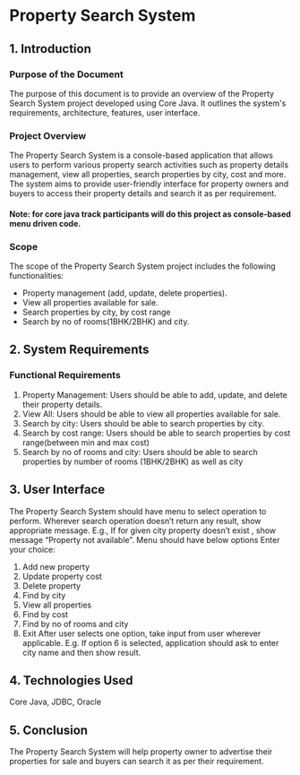 # Property Search System
## 1. Introduction
### Purpose of the Document
The purpose of this document is to provide an overview of the Property Search System project developed using Core Java. It outlines the system's requirements, architecture, features, user interface.

### Project Overview
The Property Search System is a console-based application that allows users to perform various property search activities such as property details management, view all properties, search properties by city, cost and more. The system aims to provide user-friendly interface for property owners and buyers to access their property details and search it as per requirement.
#### Note: for core java track participants will do this project as console-based menu driven code.

### Scope
The scope of the Property Search System project includes the following functionalities:
- Property management (add, update, delete properties).
- View all properties available for sale.
- Search properties by city, by cost range 
- Search by no of rooms(1BHK/2BHK) and city.

## 2. System Requirements

### Functional Requirements
1. Property Management: Users should be able to add, update, and delete their property details.
2. View All: Users should be able to view all properties available for sale.
3. Search by city: Users should be able to search properties by city.
4. Search by cost range: Users should be able to search properties by cost range(between min and max cost)
5. Search by no of rooms and city: Users should be able to search properties by number of rooms (1BHK/2BHK) as well as city

## 3. User Interface
The Property Search System should have menu to select operation to perform. Wherever search operation doesn’t return any result, show appropriate message. E.g., If for given city property doesn’t exist , show message “Property not available”.
Menu should have below options
Enter your choice:
1. Add new property
2. Update property cost
3. Delete property
4. Find by city
5. View all properties
6. Find by cost
7. Find by no of rooms and city
8. Exit
After user selects one option, take input from user wherever applicable. E.g. If option 6 is selected, application should ask to enter city name and then show result.

## 4. Technologies Used
Core Java, JDBC, Oracle

## 5. Conclusion
The Property Search System will help property owner to advertise their properties for sale  and buyers can search it as per their requirement.
